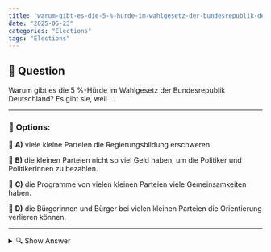 ```yaml
---
title: "warum-gibt-es-die-5-%-hurde-im-wahlgesetz-der-bundesrepublik-deutschland-es-gibt-sie-weil-…"
date: "2025-05-23"
categories: "Elections"
tags: "Elections"
---
```


## 📌 **Question**

Warum gibt es die 5 %-Hürde im Wahlgesetz der Bundesrepublik Deutschland? Es gibt sie, weil …



---

### 📝 **Options:**

🔘 **A)** viele kleine Parteien die Regierungsbildung erschweren.

🔘 **B)** die kleinen Parteien nicht so viel Geld haben, um die Politiker und Politikerinnen zu bezahlen.

🔘 **C)** die Programme von vielen kleinen Parteien viele Gemeinsamkeiten haben.

🔘 **D)** die Bürgerinnen und Bürger bei vielen kleinen Parteien die Orientierung verlieren können.

---

<details>
  <summary>🔍 Show Answer</summary>

  <p>
💡  <b>Correct Answer:</b>  a
  </p>
  <p>
    📖<b>Explanation:</b>
    Im Wahlsystem der Bundesrepublik Deutschland gibt es die 5 %-Hürde, um die Bildung einer stabilen Regierung zu gewährleisten. Diese Regelung soll verhindern, dass zu viele kleine Parteien in den Bundestag einziehen und die Mehrheitsbildung kompliziert machen, was regierungsbildende Koalitionen erschweren würde. Die Hürde dient also als Mittel zur Sicherstellung einer effektiven und funktionierenden parlamentarischen Demokratie, indem sie die Fragmentierung des Parlaments reduziert. Dies hilft auch den Wählerinnen und Wählern, sich besser zu orientieren und unterstützt bei der Bildung klarer politischer Mehrheiten.
  </p>
</details>
